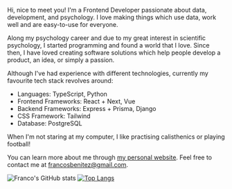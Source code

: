 Hi, nice to meet you! I'm a Frontend Developer passionate about data, development, and psychology. I love making things which use data, work well and are easy-to-use for everyone.

Along my psychology career and due to my great interest in scientific psychology, I started programming and found a world that I love. Since then, I have loved creating software solutions which help people develop a product, an idea, or simply a passion.

Although I've had experience with different technologies, currently my favourite tech stack revolves around:
- Languages: TypeScript, Python
- Frontend Frameworks: React + Next, Vue
- Backend Frameworks: Express + Prisma, Django 
- CSS Framework: Tailwind
- Database: PostgreSQL

When I'm not staring at my computer, I like practising calisthenics or playing football!

You can learn more about me through [my personal website](https://www.francosbenitez.com/). Feel free to contact me at [francosbenitez@gmail.com](mailto:francosbenitez@gmail.com).

![Franco's GitHub stats](https://github-readme-stats.vercel.app/api?username=francosbenitez)
[![Top Langs](https://github-readme-stats.vercel.app/api/top-langs/?username=francosbenitez&layout=compact&exclude_repo=v1&langs_count=6&hide=powershell,html)](https://github.com/anuraghazra/github-readme-stats)

